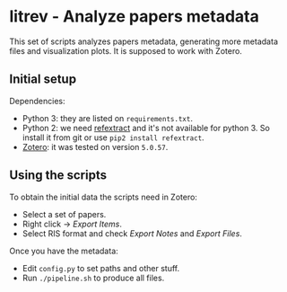 # litrev - Analyze papers metadata

This set of scripts analyzes papers metadata, generating more metadata files and visualization plots.
It is supposed to work with Zotero.

## Initial setup
Dependencies:
- Python 3: they are listed on `requirements.txt`.
- Python 2: we need [refextract](https://github.com/inspirehep/refextract) and it's not available for python 3. So install it from git or use `pip2 install refextract`.
- [Zotero](https://www.zotero.org): it was tested on version `5.0.57`.

## Using the scripts
To obtain the initial data the scripts need in Zotero:
- Select a set of papers.
- Right click -> *Export Items*.
- Select RIS format and check *Export Notes* and *Export Files*.

Once you have the metadata:
- Edit `config.py` to set paths and other stuff.
- Run `./pipeline.sh` to produce all files.
